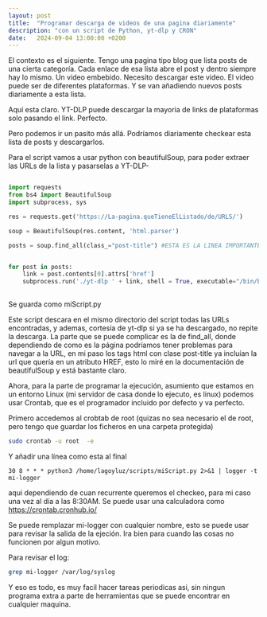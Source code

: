 ```yaml
---
layout: post
title:  "Programar descarga de videos de una pagina diariamente"
description: "con un script de Python, yt-dlp y CRON"
date:   2024-09-04 13:00:00 +0200
---
```


El contexto es el siguiente. Tengo una pagina tipo blog que lista posts de una cierta categoría. Cada enlace de esa lista abre el post y dentro siempre hay lo mismo. Un video embebido. Necesito descargar este video. El video puede ser de diferentes plataformas. Y se van añadiendo nuevos posts diariamente a esta lista.

Aquí esta claro. YT-DLP puede descargar la mayoria de links de plataformas solo pasando el link. Perfecto.

Pero podemos ir un pasito más allá. Podríamos diariamente checkear esta lista de posts y descargarlos.

Para el script vamos a usar python con beautifulSoup, para poder extraer las URLs de la lista y pasarselas a YT-DLP-

```python

import requests
from bs4 import BeautifulSoup
import subprocess, sys

res = requests.get('https://La-pagina.queTieneElListado/de/URLS/')

soup = BeautifulSoup(res.content, 'html.parser')

posts = soup.find_all(class_="post-title") #ESTA ES LA LINEA IMPORTANTE Aqui tenemos que identificar donde estarían las URL


for post in posts:
	link = post.contents[0].attrs['href']
	subprocess.run('./yt-dlp ' + link, shell = True, executable="/bin/bash")
      
```
Se guarda como miScript.py

Este script descara en el mismo directorio del script todas las URLs encontradas, y ademas, cortesía de yt-dlp si ya se ha descargado, no repite la descarga.
La parte que se puede complicar es la de find_all, donde dependiendo de como es la página podríamos tener problemas para navegar a la URL, en mi paso los tags html con clase post-title ya incluían la url que quería en un atributo HREF, esto lo miré en la documentación de beautifulSoup y está bastante claro.

Ahora, para la parte de programar la ejecución, asumiento que estamos en un entorno Linux (mi servidor de casa donde lo ejecuto, es linux) podemos usar Crontab, que es el
programador incluido por defecto y va perfecto.

Primero accedemos al crobtab de root (quizas no sea necesario el de root, pero tengo que guardar los ficheros en una carpeta protegida)

```bash
sudo crontab -u root  -e

```

Y añadir una línea como esta al final

```
30 8 * * * python3 /home/lagoyluz/scripts/miScript.py 2>&1 | logger -t mi-logger

```

aqui dependiendo de cuan recurrente queremos el checkeo, para mi caso una vez al día a las 8:30AM. Se puede usar una calculadora como https://crontab.cronhub.io/

Se puede remplazar mi-logger con cualquier nombre, esto se puede usar para revisar la salida de la ejeción. Ira bien para cuando las cosas no funcionen por algun motivo.

Para revisar el log:

```bash
grep mi-logger /var/log/syslog

```

Y eso es todo, es muy facil hacer tareas periodicas asi, sin ningun programa extra a parte de herramientas que se puede encontrar en cualquier maquina.